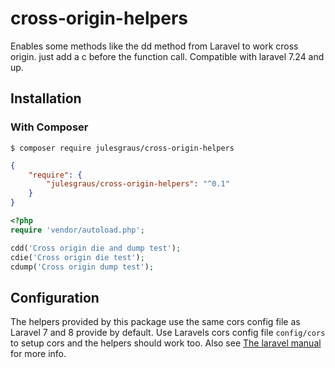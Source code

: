 # cross-origin-helpers
Enables some methods like the dd method from Laravel to work cross origin. just add a c before the function call.
Compatible with laravel 7.24 and up.

## Installation

### With Composer

```
$ composer require julesgraus/cross-origin-helpers
```

```json
{
    "require": {
        "julesgraus/cross-origin-helpers": "^0.1"
    }
}
```

```php
<?php
require 'vendor/autoload.php';

cdd('Cross origin die and dump test');
cdie('Cross origin die test');
cdump('Cross origin dump test');
```

## Configuration
The helpers provided by this package use the same cors config file as Laravel 7 and 8 provide by default.
Use Laravels cors config file ```config/cors``` to setup cors and the helpers should work too.
Also see [The laravel manual](https://laravel.com/docs/8.x/routing#cors) for more info.
